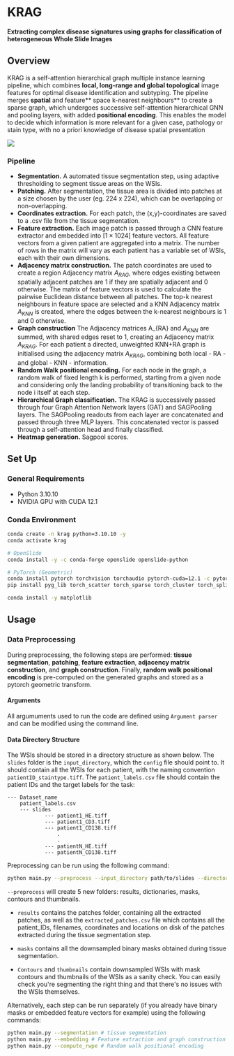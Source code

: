 # KRAG

**Extracting complex disease signatures using graphs for  classification of heterogeneous Whole Slide Images**

## Overview 

KRAG is a self-attention hierarchical graph multiple instance learning pipeline, which combines **local, long-range and global topological** image features for optimal disease identification and subtyping. The pipeline merges **spatial** and feature** space k-nearest neighbours** to create a sparse graph, which undergoes successive self-attention hierarchical GNN and pooling layers, with added **positional encoding**. This enables the model to decide which information is more relevant for a given case, pathology or stain type, with no a priori knowledge of disease spatial presentation

![](model_schema.png)

### Pipeline

- **Segmentation.** A automated tissue segmentation step, using adaptive thresholding to segment tissue areas on the WSIs.
- **Patching.** After segmentation, the tissue area is divided into patches at a size chosen by the user (eg. 224 x 224), which can be overlapping or non-overlapping.
- **Coordinates extraction.** For each patch, the (x,y)-coordinates are saved to a .csv file from the tissue segmentation.
- **Feature extraction.** Each image patch is passed through a CNN feature extractor and embedded into $[1 \times 1024]$ feature vectors. All feature vectors from a given patient are aggregated into a matrix. The number of rows in the matrix will vary as each patient has a variable set of WSIs, each with their own dimensions.
- **Adjacency matrix construction.** The patch coordinates are used to create a region Adjacency matrix $A_{RAG}$, where edges existing between spatially adjacent patches are 1 if they are spatially adjacent and 0 otherwise. The matrix of feature vectors is used to calculate the pairwise Euclidean distance between all patches. The top-k nearest neighbours in feature space are selected and a KNN Adjacency matrix $A_{KNN}$ is created, where the edges between the k-nearest neighbours is 1 and 0 otherwise.
- **Graph construction** The Adjacency matrices A_{RA} and $A_{KNN}$ are summed, with shared edges reset to 1, creating an Adjacency matrix $A_{KRAG}$. For each patient a directed, unweighted KNN+RA graph is initialised using the adjacency matrix $A_{KRAG}$, combining both local - RA - and global - KNN - information.
- **Random Walk positional encoding.** For each node in the graph, a random walk of fixed length k is performed, starting from a given node and considering only the landing probability of transitioning back to the node i itself at each step.
- **Hierarchical Graph classification.** The KRAG is successively passed through four Graph Attention Network layers (GAT) and SAGPooling layers. The SAGPooling readouts from each layer are concatenated and passed through three MLP layers. This concatenated vector is passed through a self-attention head and finally classified.
- **Heatmap generation.** Sagpool scores.

## Set Up

### General Requirements
- Python 3.10.10
- NVIDIA GPU with CUDA 12.1

### Conda Environment
```bash
conda create -n krag python=3.10.10 -y
conda activate krag

# OpenSlide
conda install -y -c conda-forge openslide openslide-python

# PyTorch (Geometric)
conda install pytorch torchvision torchaudio pytorch-cuda=12.1 -c pytorch -c nvidia
pip install pyg_lib torch_scatter torch_sparse torch_cluster torch_spline_conv -f https://data.pyg.org/whl/torch-${TORCH}+${CUDA}.html

conda install -y matplotlib
```

## Usage

### Data Preprocessing

During preprocessing, the following steps are performed: **tissue segmentation**, **patching**, **feature extraction**, **adjacency matrix construction**, and **graph construction**. Finally, **random walk positional encoding** is pre-computed on the generated graphs and stored as a pytorch geometric transform. 

#### Arguments

All argumuments used to run the code are defined using `Argument parser` and can be modified using the command line.

#### Data Directory Structure

The WSIs should be stored in a directory structure as shown below. The `slides` folder is the `input_directory`, which the `config` file should point to. It should contain all the WSIs for each patient, with the naming convention `patientID_staintype.tiff`. The `patient_labels.csv` file should contain the patient IDs and the target labels for the task:

```
--- Dataset_name
    patient_labels.csv
    --- slides
            --- patient1_HE.tiff
            --- patient1_CD3.tiff
            --- patient1_CD138.tiff
                .
                .
            --- patientN_HE.tiff
            --- patientN_CD138.tiff
```

Preprocessing can be run using the following command:

```bash
python main.py --preprocess --input_directory path/to/slides --directory path/to/output --dataset_name dataset_name
```
`--preprocess` will create 5 new folders: results, dictionaries, masks, contours and thumbnails.

- `results` contains the patches folder, containing all the extracted patches, as well as the `extracted_patches.csv` file which contains all the patient_IDs, filenames, coordinates and locations on disk of the patches extracted during the tissue segmentation step.  

- `masks` contains all the downsampled binary masks obtained during tissue segmentation. 

- `Contours` and `thumbnails` contain downsampled WSIs with mask contours and thumbnails of the WSIs as a sanity check. You can easily check you're segmenting the right thing and that there's no issues with the WSIs themselves.

Alternatively, each step can be run separately (if you already have binary masks or embedded feature vectors for example) using the following commands:

```bash
python main.py --segmentation # tissue segmentation
python main.py --embedding # Feature extraction and graph construction
python main.py --compute_rwpe # Random walk positional encoding
```





